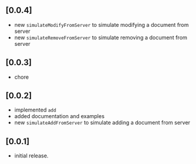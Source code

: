 ## [0.0.4]

* new `simulateModifyFromServer` to simulate modifying a document from server
* new `simulateRemoveFromServer` to simulate removing a document from server

## [0.0.3]
* chore

## [0.0.2]

* implemented `add`
* added documentation and examples
* new `simulateAddFromServer` to simulate adding a document from server

## [0.0.1]

* initial release.

